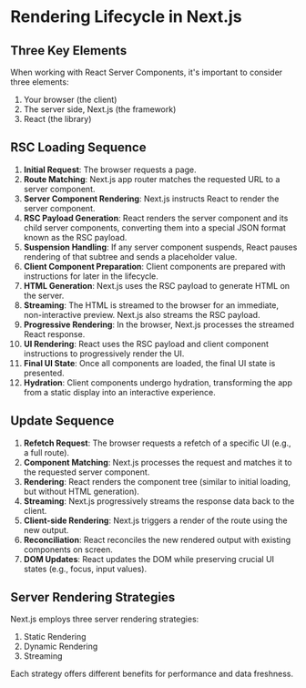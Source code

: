 # Rendering Lifecycle in Next.js

## Three Key Elements
When working with React Server Components, it's important to consider three elements:
1. Your browser (the client)
2. The server side, Next.js (the framework)
3. React (the library)

## RSC Loading Sequence

1. **Initial Request**: The browser requests a page.
2. **Route Matching**: Next.js app router matches the requested URL to a server component.
3. **Server Component Rendering**: Next.js instructs React to render the server component.
4. **RSC Payload Generation**: React renders the server component and its child server components, converting them into a special JSON format known as the RSC payload.
5. **Suspension Handling**: If any server component suspends, React pauses rendering of that subtree and sends a placeholder value.
6. **Client Component Preparation**: Client components are prepared with instructions for later in the lifecycle.
7. **HTML Generation**: Next.js uses the RSC payload to generate HTML on the server.
8. **Streaming**: The HTML is streamed to the browser for an immediate, non-interactive preview. Next.js also streams the RSC payload.
9. **Progressive Rendering**: In the browser, Next.js processes the streamed React response.
10. **UI Rendering**: React uses the RSC payload and client component instructions to progressively render the UI.
11. **Final UI State**: Once all components are loaded, the final UI state is presented.
12. **Hydration**: Client components undergo hydration, transforming the app from a static display into an interactive experience.

## Update Sequence

1. **Refetch Request**: The browser requests a refetch of a specific UI (e.g., a full route).
2. **Component Matching**: Next.js processes the request and matches it to the requested server component.
3. **Rendering**: React renders the component tree (similar to initial loading, but without HTML generation).
4. **Streaming**: Next.js progressively streams the response data back to the client.
5. **Client-side Rendering**: Next.js triggers a render of the route using the new output.
6. **Reconciliation**: React reconciles the new rendered output with existing components on screen.
7. **DOM Updates**: React updates the DOM while preserving crucial UI states (e.g., focus, input values).

## Server Rendering Strategies

Next.js employs three server rendering strategies:
1. Static Rendering
2. Dynamic Rendering
3. Streaming

Each strategy offers different benefits for performance and data freshness.